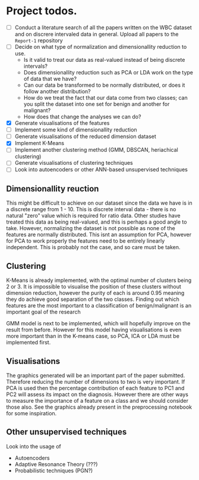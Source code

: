 # Project todos.

- [ ] Conduct a literature search of all the papers written on the WBC dataset and on discrere intervaled data in
	general. Upload all papers to the `Report-1` repository
- [ ] Decide on what type of normalization and dimensionallity reduction to use.
	- Is it valid to treat our data as real-valued instead of being discrete intervals? 
	- Does dimensionallity reduction such as PCA or LDA work on the type of data that we have? 
	- Can our data be transformed to be normally distributed, or does it follow another distribution? 
	- How do we treat the fact that our data come from two classes; can you split the dataset into one set for benign and another for malignant?
	- How does that change the analyses we can do?
- [x] Generate visualisations of the features 
- [ ] Implement some kind of dimensionallity reduction
- [ ] Generate visualisations of the reduced dimension dataset
- [x] Implement K-Means
- [ ] Implement another clustering method (GMM, DBSCAN, heriachical clustering)
- [ ] Generate visualisations of clustering techniques
- [ ] Look into autoencoders or other ANN-based unsupervised techniques

## Dimensionallity reuction

This might be difficult to achieve on our dataset since the data we have is in a discrete range from 1 - 10. This is
discrete interval data - there is no natural "zero" value which is required for ratio data. Other studies have treated
this data as being real-valued, and this is perhaps a good angle to take. However, normalizing the dataset is not
possible as none of the features are normally distributed. This isnt an assumption for PCA, however for PCA to work
properly the features need to be entirely linearly independent. This is probably not the case, and so care must be
taken.

## Clustering

K-Means is already implemented, with the optimal number of clusters being 2 or 3. It is impossible to visualise the
position of these clusters without dimension reduction, however the purity of each is around 0.95 meaning they do
achieve good separation of the two classes. Finding out which features are the most important to a classification of
benign/malignant is an important goal of the research

GMM model is next to be implemented, which will hopefully improve on the result from before. However for this model
having visualisations is even more important than in the K-means case, so PCA, ICA or LDA must be implemented first. 

## Visualisations

The graphics generated will be an important part of the paper submitted. Therefore reducing the number of dimensions to
two is very important. If PCA is used then the percentage contribution of each feature to PC1 and PC2 will assess its
impact on the diagnosis. However there are other ways to measure the importance of a feature on a class and we should
consider those also. See the graphics already present in the preprocessing notebook for some inspiration.

## Other unsupervised techniques

Look into the usage of
- Autoencoders
- Adaptive Resonance Theory (???)
- Probabilistic techniques (PGN?)
